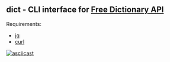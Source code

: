 ## dict - CLI interface for [Free Dictionary API](https://dictionaryapi.dev/)

Requirements:
- [jq](https://github.com/stedolan/jq)
- [curl](https://github.com/curl/curl)

[![asciicast](https://asciinema.org/a/36wwdl7VgQXem56PwkrgQsICv.svg)](https://asciinema.org/a/36wwdl7VgQXem56PwkrgQsICv)


